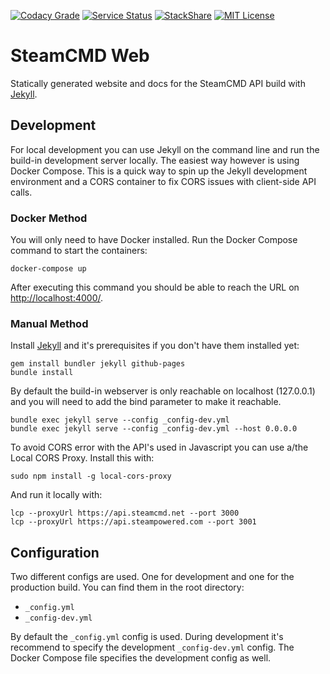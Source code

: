 [![Codacy Grade](https://img.shields.io/codacy/grade/98ef2c5486f34c67b896d7ee27b34ccf.svg?logo=codacy)](https://www.codacy.com/gh/steamcmd/website)
[![Service Status](https://img.shields.io/static/v1?label=service&message=status&color=blue)](https://status.steamcmd.net/782831276)
[![StackShare](http://img.shields.io/badge/tech-stack-blue.svg?style=flat)](https://stackshare.io/jona/steamcmd-web)
[![MIT License](https://img.shields.io/badge/license-MIT-blue.svg)](LICENSE)

# SteamCMD Web

Statically generated website and docs for the SteamCMD API build with [Jekyll](https://jekyllrb.com).

## Development

For local development you can use Jekyll on the command line and run the build-in development server locally. The easiest way however is using Docker Compose. This is a quick way to spin up the Jekyll development environment and a CORS container to fix CORS issues with client-side API calls.

### Docker Method

You will only need to have Docker installed. Run the Docker Compose command to start the containers:
```shell
docker-compose up
```
After executing this command you should be able to reach the URL on [http://localhost:4000/](http://localhost:4000/).

### Manual Method

Install [Jekyll](https://jekyllrb.com) and it's prerequisites if you don't have them installed yet:
```shell
gem install bundler jekyll github-pages
bundle install
```
By default the build-in webserver is only reachable on localhost (127.0.0.1) and you will need to add the bind parameter to make it reachable.
```shell
bundle exec jekyll serve --config _config-dev.yml
bundle exec jekyll serve --config _config-dev.yml --host 0.0.0.0
```
To avoid CORS error with the API's used in Javascript you can use a/the Local CORS Proxy. Install this with:
```shell
sudo npm install -g local-cors-proxy
```
And run it locally with:
```shell
lcp --proxyUrl https://api.steamcmd.net --port 3000
lcp --proxyUrl https://api.steampowered.com --port 3001
```

## Configuration

Two different configs are used. One for development and one for the production build. You can find them in the root directory:

*   `_config.yml`
*   `_config-dev.yml`

By default the `_config.yml` config is used. During development it's recommend to specify the development `_config-dev.yml` config. The Docker Compose file specifies the development config as well.
